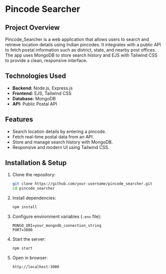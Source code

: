 # Pincode Searcher

## Project Overview

Pincode\_Searcher is a web application that allows users to search and retrieve location details using Indian pincodes. It integrates with a public API to fetch postal information such as district, state, and nearby post offices. The app uses MongoDB to store search history and EJS with Tailwind CSS to provide a clean, responsive interface.

## Technologies Used

* **Backend:** Node.js, Express.js
* **Frontend:** EJS, Tailwind CSS
* **Database:** MongoDB
* **API:** Public Postal API

## Features

* Search location details by entering a pincode.
* Fetch real-time postal data from an API.
* Store and manage search history with MongoDB.
* Responsive and modern UI using Tailwind CSS.

## Installation & Setup

1. Clone the repository:

   ```sh
   git clone https://github.com/your-username/pincode_searcher.git
   cd pincode_searcher
   ```

2. Install dependencies:

   ```sh
   npm install
   ```

3. Configure environment variables (`.env` file):

   ```
   MONGO_URI=your_mongodb_connection_string
   PORT=3000
   ```

4. Start the server:

   ```sh
   npm start
   ```

5. Open in browser:

   ```
   http://localhost:3000
   ```
